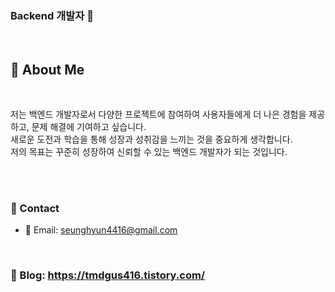 ### Backend 개발자 👋

</br>

## 🔗 About Me
</br>

저는 백엔드 개발자로서 다양한 프로젝트에 참여하여 사용자들에게 더 나은 경험을 제공하고, 문제 해결에 기여하고 싶습니다. </br>
새로운 도전과 학습을 통해 성장과 성취감을 느끼는 것을 중요하게 생각합니다. </br>
저의 목표는 꾸준히 성장하여 신뢰할 수 있는 백엔드 개발자가 되는 것입니다. 

</br>
</br>

### 🤝 Contact
-  📧 Email: seunghyun4416@gmail.com

</br>

### 📜 Blog: https://tmdgus416.tistory.com/
